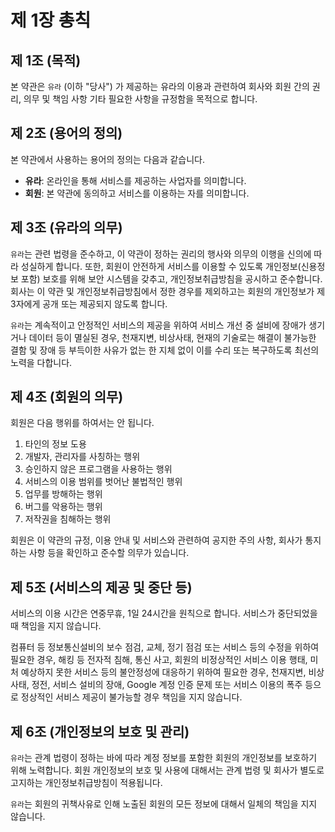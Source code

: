 # 제 1장 총칙

## 제 1조 (목적)

본 약관은 `유라` (이하 "당사") 가 제공하는 유라의 이용과 관련하여 회사와 회원 간의 권리, 의무 및 책임 사항 기타 필요한 사항을 규정함을 목적으로 합니다.

## 제 2조 (용어의 정의)

본 약관에서 사용하는 용어의 정의는 다음과 같습니다.

- **유라**: 온라인을 통해 서비스를 제공하는 사업자를 의미합니다.
- **회원**: 본 약관에 동의하고 서비스를 이용하는 자를 의미합니다.

## 제 3조 (유라의 의무)

`유라`는 관련 법령을 준수하고, 이 약관이 정하는 권리의 행사와 의무의 이행을 신의에 따라 성실하게 합니다. 또한, 회원이 안전하게 서비스를 이용할 수 있도록 개인정보(신용정보 포함) 보호를 위해 보안 시스템을 갖추고, 개인정보취급방침을 공시하고 준수합니다. 회사는 이 약관 및 개인정보취급방침에서 정한 경우를 제외하고는 회원의 개인정보가 제3자에게 공개 또는 제공되지 않도록 합니다.

`유라`는 계속적이고 안정적인 서비스의 제공을 위하여 서비스 개선 중 설비에 장애가 생기거나 데이터 등이 멸실된 경우, 천재지변, 비상사태, 현재의 기술로는 해결이 불가능한 결함 및 장애 등 부득이한 사유가 없는 한 지체 없이 이를 수리 또는 복구하도록 최선의 노력을 다합니다.

## 제 4조 (회원의 의무)

회원은 다음 행위를 하여서는 안 됩니다.

1. 타인의 정보 도용
2. 개발자, 관리자를 사칭하는 행위
3. 승인하지 않은 프로그램을 사용하는 행위
4. 서비스의 이용 범위를 벗어난 불법적인 행위
5. 업무를 방해하는 행위
6. 버그를 악용하는 행위
7. 저작권을 침해하는 행위

회원은 이 약관의 규정, 이용 안내 및 서비스와 관련하여 공지한 주의 사항, 회사가 통지하는 사항 등을 확인하고 준수할 의무가 있습니다.

## 제 5조 (서비스의 제공 및 중단 등)

서비스의 이용 시간은 연중무휴, 1일 24시간을 원칙으로 합니다. 서비스가 중단되었을 때 책임을 지지 않습니다.

컴퓨터 등 정보통신설비의 보수 점검, 교체, 정기 점검 또는 서비스 등의 수정을 위하여 필요한 경우, 해킹 등 전자적 침해, 통신 사고, 회원의 비정상적인 서비스 이용 행태, 미처 예상하지 못한 서비스 등의 불안정성에 대응하기 위하여 필요한 경우, 천재지변, 비상사태, 정전, 서비스 설비의 장애, Google 계정 인증 문제 또는 서비스 이용의 폭주 등으로 정상적인 서비스 제공이 불가능할 경우 책임을 지지 않습니다.

## 제 6조 (개인정보의 보호 및 관리)

`유라`는 관계 법령이 정하는 바에 따라 계정 정보를 포함한 회원의 개인정보를 보호하기 위해 노력합니다. 회원 개인정보의 보호 및 사용에 대해서는 관계 법령 및 회사가 별도로 고지하는 개인정보취급방침이 적용됩니다.

`유라`는 회원의 귀책사유로 인해 노출된 회원의 모든 정보에 대해서 일체의 책임을 지지 않습니다.
